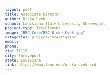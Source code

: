 ```yaml
---
layout: post
title: Associate Director
author: Urska Cvek
school: Louisiana State University Shreveport
project-type: TestElement
image: "BBC-Core/BBC-Urska-Cvek.jpg"
categories: project-investigator
email: 
phone: 
zip: 71115
city: Shreveport
state: Louisiana
link: https://www.lsus.edu/urska-cvek-scd
---
```

<!-- name,position,school,city,state,zip,email,phone,image
,,,,,,
Ronald Horswell,,,Baton Rouge,Louisiana,70808,Ronald.Horswell@pbrc.edu,,
,Associate Director,,,,,
,Associate Director,LSU - Baton Rouge,Baton Rouge,Louisiana,70803,,,
,Associate Director,,,,(318) 795-4266,BBC-Core/BBC-Urska-Cvek.jpg
Nayong Kim,Assistant Director,LSU - Baton Rouge,Baton Rouge,Louisiana,70803,nykim@cct.lsu.edu,(225) 578-5486,BBC-Core/BBC-Nayong-Kim.jpg
Lyndon Coghill,Senior Postdoctoral Fellow,LSU - Baton Rouge,Baton Rouge, Louisiana,70803,lcoghill@lsu.edu,(225) 758-4022,BBC-Core/coghill.png
Shayan Shams,Doctoral Candidate,LSU - Baton Rouge,Baton Rouge,Louisiana,70803,sshams2@cct.lsu.edu,(225) 578-3637,BBC-Core/BBC-Shayan-Shams.jpg
Seetharama Jois,Professor,University of Louisiana at Monroe,Monroe,Louisiana,71201,jois@ulm.edu,(318) 342-1993,BBC-Core/BBC-Seetharama-Jois.jpg
Thomas C. Bishop,Associate Professor ,Louisiana Tech University,Ruston,Louisiana,71272,bishop@latech.edu,(318) 257-5209,BBC-Core/BBC-Thomas-Bishop.jpg
April Wright,Professor,Southeastern Louisiana University,Hammond,Louisiana,70402,April.wright@selu.edu,(985) 549-5556,BBC-Core/wright.png
Paul Kim,Assistant Professor,Grambling State University,Grambling,Louisiana,71245,kimp@gram.edu,(318) 274-3738,BBC-Core/pkim.jpg
Thomas Wiese,Associate Professor,Xavier University of Louisiana,New Orleans,Louisiana,70125,twiese@xula.edu,(504) 520-7433,BBC-Core/BBC-Thomas-Wiese.jpg
Eduardo Martinez,Assistant Professor,Southern University,Baton Rouge,Louisiana,70813,eduardo_martinez@subr.edu,(225) 771-3606,BBC-Core/martinez.jpg

 -->
